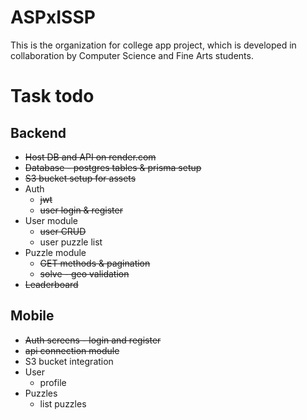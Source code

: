 # ASPxISSP
This is the organization for college app project, which is developed in collaboration by Computer Science and Fine Arts students.

# Task todo

## Backend
* ~~Host DB and API on render.com~~
* ~~Database - postgres tables & prisma setup~~
* ~~S3 bucket setup for assets~~
* Auth
    * ~~jwt~~
    * ~~user login & register~~
* User module
    * ~~user CRUD~~
    * user puzzle list
* Puzzle module
    * ~~GET methods & pagination~~
    * ~~solve - geo validation~~
* ~~Leaderboard~~

## Mobile
* ~~Auth screens - login and register~~
* ~~api connection module~~
* S3 bucket integration
* User
    * profile
* Puzzles
    * list puzzles
